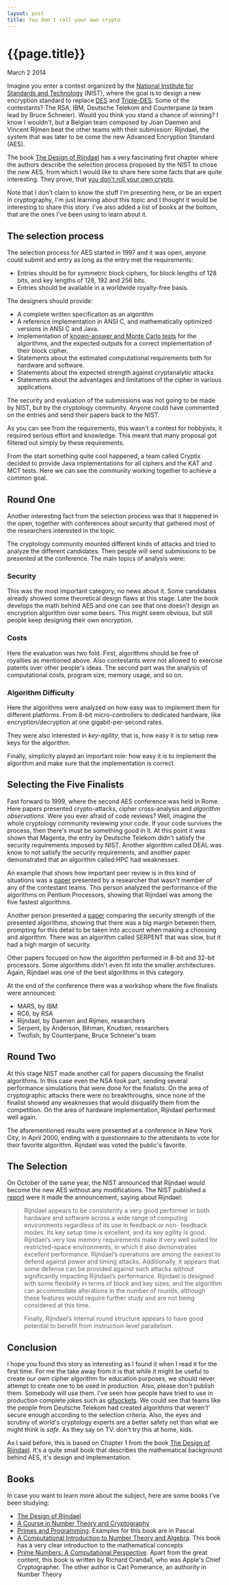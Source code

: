 ```yaml
---
layout: post
title: You don't roll your own crypto
---
```


# {{page.title}} #

<span class="meta">March 2 2014</span>

Imagine you enter a contest organized by the [National Institute for Standards and Technology](http://en.wikipedia.org/wiki/National_Institute_of_Standards_and_Technology) (NIST),
where the goal is to design a new encryption standard to replace [DES](http://en.wikipedia.org/wiki/Data_Encryption_Standard) and [Triple-DES](http://en.wikipedia.org/wiki/Triple_DES).
Some of the contestants? The RSA, IBM, Deutsche Telekom and Counterpane (a team lead by Bruce Schneier). Would you think you stand a chance of winning? I know I wouldn't, but a Belgian team
composed by Joan Daemen and Vincent Rijmen beat the other teams with their submission: Rijndael, the system that was later to be come the new Advanced Encryption Standard (AES).

The book [The Design of Rijndael](http://www.amazon.com/The-Design-RijndaeL-Information-Cryptography/dp/3540425802) has a very fascinating first chapter where the authors describe the selection
process proposed by the NIST to chose the new AES, from which I would like to share here some facts that are quite interesting. 
They prove, that [you don't roll your own crypto](http://security.stackexchange.com/a/18198).

Note that I don't claim to know the stuff I'm presenting here, or be an expert in cryptography, I'm just learning about this topic and I thought it would be interesting to share this story. I've also
added a list of books at the bottom, that are the ones I've been using to learn about it.

## The selection process ##

The selection process for AES started in 1997 and it was open, anyone could submit and entry as long as the entry met the requirements:

- Entries should be for symmetric block ciphers, for block lengths of 128 bits, and key lengths of 128, 192 and 256 bits.
- Entries should be available in a worldwide royalty-free basis.

The designers should provide:

- A complete written specification as an algorithm
- A reference implementation in ANSI C, and mathematically optimized versions in ANSI C and Java.
- Implementation of [known-answer and Monte Carlo tests](http://csrc.nist.gov/groups/STM/cavp/) for the algorithms, and the expected outputs for a correct implementation of their block cipher.
- Statements about the estimated computational requirements both for hardware and software.
- Statements about the expected strength against cryptanalytic attacks
- Statements about the advantages and limitations of the cipher in various applications.

The security and evaluation of the submissions was not going to be made by NIST, but by the cryptology community. Anyone could have commented on the entries and send their papers back to 
the NIST.

As you can see from the requirements, this wasn't a contest for hobbyists, it required serious effort and knowledge. This meant that many proposal got filtered out simply by these requirements.

From the start something quite cool happened, a team called Cryptix decided to provide Java implementations for all ciphers and the KAT and MCT tests. Here we can see the community working together
to achieve a common goal.

## Round One ##

Another interesting fact from the selection process was that it happened in the open, together with conferences about security that gathered most of the researchers interested in the topic.

The cryptology community mounted different kinds of attacks and tried to analyze the different candidates. Then people will send submissions to be presented at the conference. The main topics of
analysis were:

### Security ###

This was the most important category, no news about it. Some candidates already showed some theoretical design flaws at this stage. Later the book develops the math behind AES and one can see that
one doesn't design an encryption algorithm over some beers. This might seem obvious, but still people keep designing their own encryption.

### Costs ###

Here the evaluation was two fold. First, algorithms should be free of royalties as mentioned above. Also contestants were not allowed to exercise patents over other people's ideas. The second part
was the analysis of computational costs, program size, memory usage, and so on.

### Algorithm Difficulty ###

Here the algorithms were analyzed on how easy was to implement them for different platforms. From 8-bit micro-controllers to dedicated hardware, like encryption/decryption at one gigabit-per-second rates.

They were also interested in _key-agility_, that is, how easy it is to setup new keys for the algorithm.

Finally, simplicity played an important role: how easy it is to implement the algorithm and make sure that the implementation is correct.

## Selecting the Five Finalists ##

Fast forward to 1999, where the second AES conference was held in Rome. Here papers presented crypto-attacks, cipher cross-analysis and _algorithm observations_. Were you ever afraid of code reviews? Well,
imagine the whole cryptology community reviewing your code. If your code survives the process, then there's must be something good in it. At this point it was shown that Magenta, the entry by Deutsche Telekom
didn't satisfy the security requirements imposed by NIST. Another algorithm called DEAL was know to not satisfy the security requirements, and another paper demonstrated that an algorithm called HPC had weaknesses.

An example that shows how important peer review is in this kind of situations was a [paper](http://csrc.nist.gov/archive/aes/round1/conf2/papers/gladman.pdf) presented by a researcher that wasn't member of any 
of the contestant teams. This person analyzed the performance of the algorithms on Pentium Processors, showing that Rijndael was among the five fastest algorithms.

Another person presented a [paper](http://csrc.nist.gov/archive/aes/round1/conf2/papers/biham2.pdf) comparing the security strength of the presented algorithms, showing that there was a big margin between them,
prompting for this detail to be taken into account when making a choosing and algorithm. There was an algorithm called SERPENT that was slow, but it had a high margin of security.

Other papers focused on how the algorithm performed in 8-bit and 32-bit processors. Some algorithms didn't even fit into the smaller architectures. Again, Rijndael was one of the best algorithms in this category.

At the end of the conference there was a workshop where the five finalists were announced:

- MARS, by IBM
- RC6, by RSA
- Rijndael, by Daemen and Rijmen, researchers
- Serpent, by Anderson, Bihman, Knudsen, researchers
- Twofish, by Counterpane, Bruce Schneier's team

## Round Two ##

At this stage NIST made another call for papers discussing the finalist algorithms. In this case even the NSA took part, sending several performance simulations that were done for the finalists. On the area
of cryptographic attacks there were no breakthroughs, since none of the finalist showed any weaknesses that would disqualify them from the competition. On the area of hardware implementation, Rijndael performed
well again.

The aforementioned results were presented at a conference in New York City, in April 2000, ending with a questionnaire to the attendants to vote for their favorite algorithm. 
Rijndael was voted the public's favorite.

## The Selection ##

On October of the same year, the NIST announced that Rijndael would become the new AES without any modifications. The NIST published a [report](http://csrc.nist.gov/archive/aes/round2/r2report.pdf) were it made
the announcement, saying about Rijndael:

>Rijndael appears to be consistently a very good performer in both hardware and software across a wide range of computing environments regardless of its use in feedback or non- feedback modes. 
>Its key setup time is excellent, and its key agility is good. Rijndael’s very low memory requirements make it very well suited for restricted-space environments, in which it also demonstrates excellent performance. 
>Rijndael’s operations are among the easiest to defend against power and timing attacks. Additionally, it appears that some defense can be provided against such attacks without significantly impacting Rijndael’s 
>performance. Rijndael is designed with some flexibility in terms of block and key sizes, and the algorithm can accommodate alterations in the number of rounds, although these features would require further study and are not being considered at this time.
>
>Finally, Rijndael’s internal round structure appears to have good potential to benefit from instruction-level parallelism.

## Conclusion ##

I hope you found this story as interesting as I found it when I read it for the first time. For me the take away from it is that while it might be useful to create our own cipher algorithm for education purposes, 
we should never attempt to create one to be used in production. Also, please don't publish them. Somebody will use them. I've seen how people have tried to use in production complete jokes such as 
[gifsockets](http://stackoverflow.com/questions/13593420/countdown-timer-image-gif-in-email). We could see that teams like the people from Deutsche Telekom had created algorithms that weren't' 
secure enough according to the selection criteria. Also, the eyes and scrutiny of world's cryptology experts are a better safety net than what we might think is _safe_. 
As they say on TV: don't try this at home, kids.

As I said before, this is based on Chapter 1 from the book [The Design of Rijndael](http://www.amazon.com/The-Design-RijndaeL-Information-Cryptography/dp/3540425802). It's a quite small book that describes
the mathematical background behind AES, it's design and implementation.

## Books ##

In case you want to learn more about the subject, here are some books I've been studying:

- [The Design of Rijndael](http://www.amazon.com/The-Design-RijndaeL-Information-Cryptography/dp/3540425802)
- [A Course in Number Theory and Cryptography](http://www.amazon.com/Course-Number-Cryptography-Graduate-Mathematics/dp/0387942939/)
- [Primes and Programming](http://www.amazon.com/Primes-Programming-Peter-J-Giblin/dp/0521409888/). Examples for this book are in Pascal
- [A Computational Introduction to Number Theory and Algebra](http://www.amazon.com/Computational-Introduction-Number-Theory-Algebra/dp/0521516447/). This book has a very clear introduction to the mathematical concepts
- [Prime Numbers: A Computational Perspective](http://www.amazon.com/Prime-Numbers-Computational-Richard-Crandall/dp/0387252827/). Apart from the great content, this book is written by Richard Crandall, who was Apple's Chief Cryptographer. The other author is Carl Pomerance, an authority in Number Theory